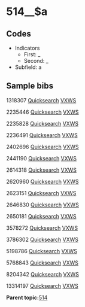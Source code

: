 # 514\_\_$a

## Codes

-   Indicators
    -   First: \_
    -   Second: \_
-   Subfield: a

## Sample bibs

1318307 [Quicksearch](https://search.library.yale.edu/catalog/1318307) [VXWS](http://prodorbis.library.yale.edu:7014/vxws/GetHoldingsService?bibId=1318307)

2235446 [Quicksearch](https://search.library.yale.edu/catalog/2235446) [VXWS](http://prodorbis.library.yale.edu:7014/vxws/GetHoldingsService?bibId=2235446)

2235828 [Quicksearch](https://search.library.yale.edu/catalog/2235828) [VXWS](http://prodorbis.library.yale.edu:7014/vxws/GetHoldingsService?bibId=2235828)

2236491 [Quicksearch](https://search.library.yale.edu/catalog/2236491) [VXWS](http://prodorbis.library.yale.edu:7014/vxws/GetHoldingsService?bibId=2236491)

2402696 [Quicksearch](https://search.library.yale.edu/catalog/2402696) [VXWS](http://prodorbis.library.yale.edu:7014/vxws/GetHoldingsService?bibId=2402696)

2441190 [Quicksearch](https://search.library.yale.edu/catalog/2441190) [VXWS](http://prodorbis.library.yale.edu:7014/vxws/GetHoldingsService?bibId=2441190)

2614318 [Quicksearch](https://search.library.yale.edu/catalog/2614318) [VXWS](http://prodorbis.library.yale.edu:7014/vxws/GetHoldingsService?bibId=2614318)

2620960 [Quicksearch](https://search.library.yale.edu/catalog/2620960) [VXWS](http://prodorbis.library.yale.edu:7014/vxws/GetHoldingsService?bibId=2620960)

2623151 [Quicksearch](https://search.library.yale.edu/catalog/2623151) [VXWS](http://prodorbis.library.yale.edu:7014/vxws/GetHoldingsService?bibId=2623151)

2646830 [Quicksearch](https://search.library.yale.edu/catalog/2646830) [VXWS](http://prodorbis.library.yale.edu:7014/vxws/GetHoldingsService?bibId=2646830)

2650181 [Quicksearch](https://search.library.yale.edu/catalog/2650181) [VXWS](http://prodorbis.library.yale.edu:7014/vxws/GetHoldingsService?bibId=2650181)

3578272 [Quicksearch](https://search.library.yale.edu/catalog/3578272) [VXWS](http://prodorbis.library.yale.edu:7014/vxws/GetHoldingsService?bibId=3578272)

3786302 [Quicksearch](https://search.library.yale.edu/catalog/3786302) [VXWS](http://prodorbis.library.yale.edu:7014/vxws/GetHoldingsService?bibId=3786302)

5198786 [Quicksearch](https://search.library.yale.edu/catalog/5198786) [VXWS](http://prodorbis.library.yale.edu:7014/vxws/GetHoldingsService?bibId=5198786)

5768843 [Quicksearch](https://search.library.yale.edu/catalog/5768843) [VXWS](http://prodorbis.library.yale.edu:7014/vxws/GetHoldingsService?bibId=5768843)

8204342 [Quicksearch](https://search.library.yale.edu/catalog/8204342) [VXWS](http://prodorbis.library.yale.edu:7014/vxws/GetHoldingsService?bibId=8204342)

13314197 [Quicksearch](https://search.library.yale.edu/catalog/13314197) [VXWS](http://prodorbis.library.yale.edu:7014/vxws/GetHoldingsService?bibId=13314197)

**Parent topic:**[514](../../tags/514/514.md)

